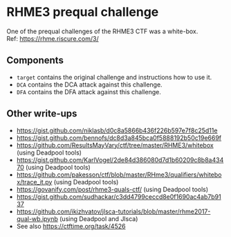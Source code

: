 # RHME3 prequal challenge

One of the prequal challenges of the RHME3 CTF was a white-box.  
Ref: https://rhme.riscure.com/3/

Components
----------

* `target` contains the original challenge and instructions how to use it.
* `DCA` contains the DCA attack against this challenge.
* `DFA` contains the DFA attack against this challenge.

Other write-ups
---------------

* https://gist.github.com/niklasb/d0c8a5866b436f226b597e7f8c25d11e
* https://gist.github.com/bennofs/dc8d3a845bca0f5888192b50c19e669f
* https://github.com/ResultsMayVary/ctf/tree/master/RHME3/whitebox (using Deadpool tools)
* https://gist.github.com/KarlVogel/2de84d386080d7d1b60209c8b8a43470 (using Deadpool tools)
* https://github.com/pakesson/ctf/blob/master/RHme3/qualifiers/whitebox/trace_it.py (using Deadpool tools)
* https://govanify.com/post/rhme3-quals-ctf/ (using Deadpool tools)
* https://gist.github.com/sudhackar/c3dd4799ceccd8e0f1690ac4ab7b9137
* https://github.com/ikizhvatov/jlsca-tutorials/blob/master/rhme2017-qual-wb.ipynb (using Deadpool and Jlsca)
* See also https://ctftime.org/task/4526
